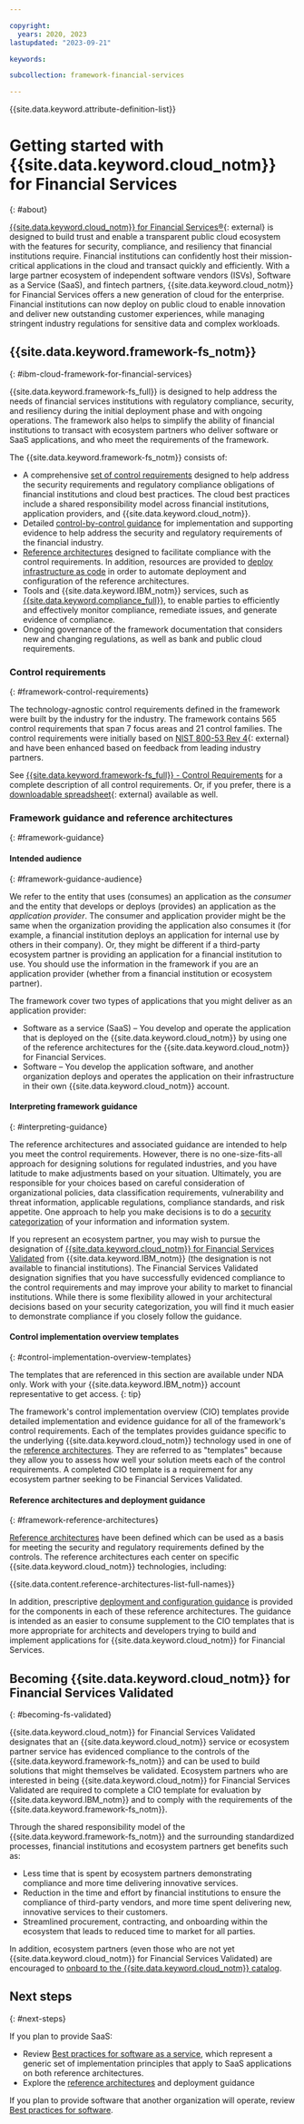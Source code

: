 ```yaml
---

copyright:
  years: 2020, 2023
lastupdated: "2023-09-21"

keywords: 

subcollection: framework-financial-services

---
```


{{site.data.keyword.attribute-definition-list}}

# Getting started with {{site.data.keyword.cloud_notm}} for Financial Services
{: #about}

[{{site.data.keyword.cloud_notm}} for Financial Services®](https://www.ibm.com/cloud/financial-services){: external} is designed to build trust and enable a transparent public cloud ecosystem with the features for security, compliance, and resiliency that financial institutions require. Financial institutions can confidently host their mission-critical applications in the cloud and transact quickly and efficiently. With a large partner ecosystem of independent software vendors (ISVs), Software as a Service (SaaS), and fintech partners, {{site.data.keyword.cloud_notm}} for Financial Services offers a new generation of cloud for the enterprise. Financial institutions can now deploy on public cloud to enable innovation and deliver new outstanding customer experiences, while managing stringent industry regulations for sensitive data and complex workloads.

## {{site.data.keyword.framework-fs_notm}}
{: #ibm-cloud-framework-for-financial-services}

{{site.data.keyword.framework-fs_full}} is designed to help address the needs of financial services institutions with regulatory compliance, security, and resiliency during the initial deployment phase and with ongoing operations. The framework also helps to simplify the ability of financial institutions to transact with ecosystem partners who deliver software or SaaS applications, and who meet the requirements of the framework.

The {{site.data.keyword.framework-fs_notm}} consists of:

* A comprehensive [set of control requirements](#framework-control-requirements) designed to help address the security requirements and regulatory compliance obligations of financial institutions and cloud best practices. The cloud best practices include a shared responsibility model across financial institutions, application providers, and {{site.data.keyword.cloud_notm}}.
* Detailed [control-by-control guidance](#framework-guidance) for implementation and supporting evidence to help address the security and regulatory requirements of the financial industry. 
* [Reference architectures](#framework-reference-architectures) designed to facilitate compliance with the control requirements. In addition, resources are provided to [deploy infrastructure as code](/docs/framework-financial-services?topic=framework-financial-services-shared-deploy-infrastructure-as-code) in order to automate deployment and configuration of the reference architectures.
* Tools and {{site.data.keyword.IBM_notm}} services, such as [{{site.data.keyword.compliance_full}}](/docs/framework-financial-services?topic=framework-financial-services-shared-monitoring-compliance), to enable parties to efficiently and effectively monitor compliance, remediate issues, and generate evidence of compliance.
* Ongoing governance of the framework documentation that considers new and changing regulations, as well as bank and public cloud requirements.

### Control requirements
{: #framework-control-requirements}

The technology-agnostic control requirements defined in the framework were built by the industry for the industry. The framework contains 565 control requirements that span 7 focus areas and 21 control families. The control requirements were initially based on [NIST 800-53 Rev 4](https://csrc.nist.gov/Projects/risk-management/sp800-53-controls/release-search#!/800-53?version=4.0){: external} and have been enhanced based on feedback from leading industry partners.

See [{{site.data.keyword.framework-fs_full}} - Control Requirements](/docs/framework-financial-services-controls) for a complete description of all control requirements. Or, if you prefer, there is a [downloadable spreadsheet](https://cloud.ibm.com/media/docs/downloads/framework-financial-services/IBM_Cloud_Framework_for_Financial_Services_-_Control_Requirements_v1.1.0.xlsx){: external} available as well.

### Framework guidance and reference architectures
{: #framework-guidance}

#### Intended audience
{: #framework-guidance-audience}

We refer to the entity that uses (consumes) an application as the _consumer_ and the entity that develops or deploys (provides) an application as the _application provider_. The consumer and application provider might be the same when the organization providing the application also consumes it (for example, a financial institution deploys an application for internal use by others in their company). Or, they might be different if a third-party ecosystem partner is providing an application for a financial institution to use. You should use the information in the framework if you are an application provider (whether from a financial institution or ecosystem partner). 

The framework cover two types of applications that you might deliver as an application provider:

* Software as a service (SaaS) – You develop and operate the application that is deployed on the {{site.data.keyword.cloud_notm}} by using one of the reference architectures for the {{site.data.keyword.cloud_notm}} for Financial Services.
* Software – You develop the application software, and another organization deploys and operates the application on their infrastructure in their own {{site.data.keyword.cloud_notm}} account.

#### Interpreting framework guidance
{: #interpreting-guidance}

The reference architectures and associated guidance are intended to help you meet the control requirements. However, there is no one-size-fits-all approach for designing solutions for regulated industries, and you have latitude to make adjustments based on your situation. Ultimately, you are responsible for your choices based on careful consideration of organizational policies, data classification requirements, vulnerability and threat information, applicable regulations, compliance standards, and risk appetite. One approach to help you make decisions is to do a [security categorization](/docs/framework-financial-services?topic=framework-financial-services-system-security-categorization) of your information and information system.

If you represent an ecosystem partner, you may wish to pursue the designation of [{{site.data.keyword.cloud_notm}} for Financial Services Validated](#becoming-fs-validated) from {{site.data.keyword.IBM_notm}} (the designation is not available to financial institutions). The Financial Services Validated designation signifies that you have successfully evidenced compliance to the control requirements and may improve your ability to market to financial institutions. While there is some flexibility allowed in your architectural decisions based on your security categorization, you will find it much easier to demonstrate compliance if you closely follow the guidance.

#### Control implementation overview templates
{: #control-implementation-overview-templates}

The templates that are referenced in this section are available under NDA only. Work with your {{site.data.keyword.IBM_notm}} account representative to get access.
{: tip}



The framework's control implementation overview (CIO) templates provide detailed implementation and evidence guidance for all of the framework's control requirements. Each of the templates provides guidance specific to the underlying {{site.data.keyword.cloud_notm}} technology used in one of the [reference architectures](#framework-reference-architectures). They are referred to as "templates" because they allow you to assess how well your solution meets each of the control requirements. A completed CIO template is a requirement for any ecosystem partner seeking to be Financial Services Validated.

#### Reference architectures and deployment guidance
{: #framework-reference-architectures}

[Reference architectures](/docs/framework-financial-services?topic=framework-financial-services-reference-architecture-overview) have been defined which can be used as a basis for meeting the security and regulatory requirements defined by the controls. The reference architectures each center on specific {{site.data.keyword.cloud_notm}} technologies, including:

{{site.data.content.reference-architectures-list-full-names}}

In addition, prescriptive [deployment and configuration guidance](/docs/framework-financial-services?topic=framework-financial-services-shared-deployment-setup-environment) is provided for the components in each of these reference architectures. The guidance is intended as an easier to consume supplement to the CIO templates that is more appropriate for architects and developers trying to build and implement applications for {{site.data.keyword.cloud_notm}} for Financial Services.

## Becoming {{site.data.keyword.cloud_notm}} for Financial Services Validated
{: #becoming-fs-validated}

{{site.data.keyword.cloud_notm}} for Financial Services Validated designates that an {{site.data.keyword.cloud_notm}} service or ecosystem partner service has evidenced compliance to the controls of the {{site.data.keyword.framework-fs_notm}} and can be used to build solutions that might themselves be validated. Ecosystem partners who are interested in being {{site.data.keyword.cloud_notm}} for Financial Services Validated are required to complete a CIO template for evaluation by {{site.data.keyword.IBM_notm}} and to comply with the requirements of the {{site.data.keyword.framework-fs_notm}}.

Through the shared responsibility model of the {{site.data.keyword.framework-fs_notm}} and the surrounding standardized processes, financial institutions and ecosystem partners get benefits such as:

* Less time that is spent by ecosystem partners demonstrating compliance and more time delivering innovative services.
* Reduction in the time and effort by financial institutions to ensure the compliance of third-party vendors, and more time spent delivering new, innovative services to their customers.
* Streamlined procurement, contracting, and onboarding within the ecosystem that leads to reduced time to market for all parties.

In addition, ecosystem partners (even those who are not yet {{site.data.keyword.cloud_notm}} for Financial Services Validated) are encouraged to [onboard to the {{site.data.keyword.cloud_notm}} catalog](/docs/framework-financial-services?topic=framework-financial-services-onboarding-to-catalog).

## Next steps
{: #next-steps}

If you plan to provide SaaS:

* Review [Best practices for software as a service](/docs/framework-financial-services?topic=framework-financial-services-best-practices), which represent a generic set of implementation principles that apply to SaaS applications on both reference architectures.
* Explore the [reference architectures](/docs/framework-financial-services?topic=framework-financial-services-reference-architecture-overview) and deployment guidance

If you plan to provide software that another organization will operate, review [Best practices for software](/docs/framework-financial-services?topic=framework-financial-services-best-practices-software).







